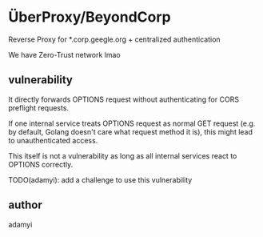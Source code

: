 # ÜberProxy/BeyondCorp
Reverse Proxy for \*.corp.geegle.org + centralized authentication

We have Zero-Trust network lmao

## vulnerability

It directly forwards OPTIONS request without authenticating for CORS preflight requests.

If one internal service treats OPTIONS request as normal GET request (e.g. by default,
Golang doesn't care what request method it is), this might lead to unauthenticated access.

This itself is not a vulnerability as long as all internal services react to OPTIONS
correctly.

TODO(adamyi): add a challenge to use this vulnerability

## author
adamyi
